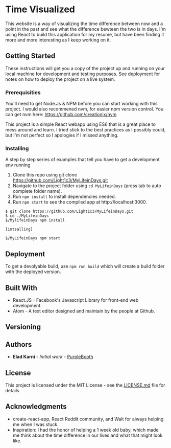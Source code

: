 # Time Visualized

This website is a way of visualizing the time difference between now and a point in the past and see what the difference bewteen the two is in days. I'm using React to build this application for my resume, but have been finding it more and more interesting as I keep working on it.

## Getting Started

These instructions will get you a copy of the project up and running on your local machine for development and testing purposes. See deployment for notes on how to deploy the project on a live system.

### Prerequisities

You'll need to get Node.Js & NPM before you can start working with this project. I would also recommened nvm, for easier npm version control. You can get nvm here: https://github.com/creationix/nvm

This project is a simple React webapp using ES6 that is a great place to mess around and learn. I tried stick to the best practices as I possibly could, but I'm not perfect so I apologies if I missed anything.

### Installing

A step by step series of examples that tell you have to get a development env running

1. Clone this repo using git clone https://github.com/Light1c3/MyLifeinDays.git
2. Navigate to the project folder using `cd MyLifeinDays` (press tab to auto complete folder name).
2. Run `npm install` to install dependencies needed.
3. Run `npm start` to see the compiled app at http://localhost:3000.

```
$ git clone https://github.com/Light1c3/MyLifeinDays.git
$ cd ./MyLifeinDays
$/MylifeinDays npm install

[intsalling]

$/MyLifeinDays npm start

```

## Deployment

To get a devolyable build, use `npm run build` which will create a build folder with the deployed version.

## Built With

* React.JS - Facebook's Javascript Library for front-end web development.
* Atom - A text editor designed and maintain by the people at Github.

## Versioning

## Authors

* **Elad Karni** - *Initial work* - [PurpleBooth](https://github.com/Light1c3)

## License

This project is licensed under the MIT License - see the [LICENSE.md](LICENSE.md) file for details

## Acknowledgments

* create-react-app, React Reddit community, and Walt for always helping me when I was stuck.
* Inspiration: I had the honor of helping a 1 week old baby, which made me think about the time difference in our lives and what that might look like.

